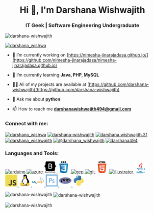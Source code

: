 <h1 align="center">Hi 👋, I'm Darshana Wishwajith</h1>
<h3 align="center">IT Geek | Software Engineering Undergraduate</h3>

<p align="left"> <img src="https://komarev.com/ghpvc/?username=darshana-wishwajith&label=Profile%20views&color=0e75b6&style=flat" alt="darshana-wishwajith" /> </p>

<p align="left"> <a href="https://twitter.com/darshana_wishwa" target="blank"><img src="https://img.shields.io/twitter/follow/darshana_wishwa?logo=twitter&style=for-the-badge" alt="darshana_wishwa" /></a> </p>

- 🔭 I’m currently working on [https://nimesha-jinarajadasa.github.io/](https://github.com/nimesha-jinarajadasa/nimesha-jinarajadasa.github.io)

- 🌱 I’m currently learning **Java, PHP, MySQL**

- 👨‍💻 All of my projects are available at [https://github.com/darshana-wishwajith](https://github.com/darshana-wishwajith)

- 💬 Ask me about **python**

- 📫 How to reach me **darshanawishwajith494@gmail.com**

<h3 align="left">Connect with me:</h3>
<p align="left">
<a href="https://twitter.com/darshana_wishwa" target="blank"><img align="center" src="https://raw.githubusercontent.com/rahuldkjain/github-profile-readme-generator/master/src/images/icons/Social/twitter.svg" alt="darshana_wishwa" height="30" width="40" /></a>
<a href="https://linkedin.com/in/darshana-wishwajith" target="blank"><img align="center" src="https://raw.githubusercontent.com/rahuldkjain/github-profile-readme-generator/master/src/images/icons/Social/linked-in-alt.svg" alt="darshana-wishwajith" height="30" width="40" /></a>
<a href="https://fb.com/darshana.wishwajith.31" target="blank"><img align="center" src="https://raw.githubusercontent.com/rahuldkjain/github-profile-readme-generator/master/src/images/icons/Social/facebook.svg" alt="darshana.wishwajith.31" height="30" width="40" /></a>
<a href="https://instagram.com/darshana_wishwajith" target="blank"><img align="center" src="https://raw.githubusercontent.com/rahuldkjain/github-profile-readme-generator/master/src/images/icons/Social/instagram.svg" alt="darshana_wishwajith" height="30" width="40" /></a>
<a href="https://www.youtube.com/c/@darshana_wishwajith" target="blank"><img align="center" src="https://raw.githubusercontent.com/rahuldkjain/github-profile-readme-generator/master/src/images/icons/Social/youtube.svg" alt="@darshana_wishwajith" height="30" width="40" /></a>
<a href="https://www.hackerrank.com/darshana494" target="blank"><img align="center" src="https://raw.githubusercontent.com/rahuldkjain/github-profile-readme-generator/master/src/images/icons/Social/hackerrank.svg" alt="darshana494" height="30" width="40" /></a>
</p>

<h3 align="left">Languages and Tools:</h3>
<p align="left"> <a href="https://www.arduino.cc/" target="_blank" rel="noreferrer"> <img src="https://cdn.worldvectorlogo.com/logos/arduino-1.svg" alt="arduino" width="40" height="40"/> </a> <a href="https://azure.microsoft.com/en-in/" target="_blank" rel="noreferrer"> <img src="https://www.vectorlogo.zone/logos/microsoft_azure/microsoft_azure-icon.svg" alt="azure" width="40" height="40"/> </a> <a href="https://getbootstrap.com" target="_blank" rel="noreferrer"> <img src="https://raw.githubusercontent.com/devicons/devicon/master/icons/bootstrap/bootstrap-plain-wordmark.svg" alt="bootstrap" width="40" height="40"/> </a> <a href="https://www.w3schools.com/css/" target="_blank" rel="noreferrer"> <img src="https://raw.githubusercontent.com/devicons/devicon/master/icons/css3/css3-original-wordmark.svg" alt="css3" width="40" height="40"/> </a> <a href="https://cloud.google.com" target="_blank" rel="noreferrer"> <img src="https://www.vectorlogo.zone/logos/google_cloud/google_cloud-icon.svg" alt="gcp" width="40" height="40"/> </a> <a href="https://git-scm.com/" target="_blank" rel="noreferrer"> <img src="https://www.vectorlogo.zone/logos/git-scm/git-scm-icon.svg" alt="git" width="40" height="40"/> </a> <a href="https://www.w3.org/html/" target="_blank" rel="noreferrer"> <img src="https://raw.githubusercontent.com/devicons/devicon/master/icons/html5/html5-original-wordmark.svg" alt="html5" width="40" height="40"/> </a> <a href="https://www.adobe.com/in/products/illustrator.html" target="_blank" rel="noreferrer"> <img src="https://www.vectorlogo.zone/logos/adobe_illustrator/adobe_illustrator-icon.svg" alt="illustrator" width="40" height="40"/> </a> <a href="https://www.java.com" target="_blank" rel="noreferrer"> <img src="https://raw.githubusercontent.com/devicons/devicon/master/icons/java/java-original.svg" alt="java" width="40" height="40"/> </a> <a href="https://developer.mozilla.org/en-US/docs/Web/JavaScript" target="_blank" rel="noreferrer"> <img src="https://raw.githubusercontent.com/devicons/devicon/master/icons/javascript/javascript-original.svg" alt="javascript" width="40" height="40"/> </a> <a href="https://www.linux.org/" target="_blank" rel="noreferrer"> <img src="https://raw.githubusercontent.com/devicons/devicon/master/icons/linux/linux-original.svg" alt="linux" width="40" height="40"/> </a> <a href="https://www.mysql.com/" target="_blank" rel="noreferrer"> <img src="https://raw.githubusercontent.com/devicons/devicon/master/icons/mysql/mysql-original-wordmark.svg" alt="mysql" width="40" height="40"/> </a> <a href="https://www.photoshop.com/en" target="_blank" rel="noreferrer"> <img src="https://raw.githubusercontent.com/devicons/devicon/master/icons/photoshop/photoshop-line.svg" alt="photoshop" width="40" height="40"/> </a> <a href="https://www.php.net" target="_blank" rel="noreferrer"> <img src="https://raw.githubusercontent.com/devicons/devicon/master/icons/php/php-original.svg" alt="php" width="40" height="40"/> </a> <a href="https://www.python.org" target="_blank" rel="noreferrer"> <img src="https://raw.githubusercontent.com/devicons/devicon/master/icons/python/python-original.svg" alt="python" width="40" height="40"/> </a> </p>

<p><img align="left" src="https://github-readme-stats.vercel.app/api/top-langs?username=darshana-wishwajith&show_icons=true&locale=en&layout=compact" alt="darshana-wishwajith" /></p>

<p>&nbsp;<img align="center" src="https://github-readme-stats.vercel.app/api?username=darshana-wishwajith&show_icons=true&locale=en" alt="darshana-wishwajith" /></p>

<p><img align="center" src="https://github-readme-streak-stats.herokuapp.com/?user=darshana-wishwajith&" alt="darshana-wishwajith" /></p>
